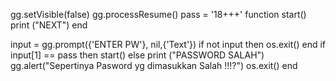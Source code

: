 gg.setVisible(false)
gg.processResume()
pass = '18+++'
function start()
print ("NEXT")
end 

input = gg.prompt({'ENTER PW'}, nil,{'Text'})
if not input then os.exit() end
if input[1] == pass then start() else
print ("PASSWORD SALAH")
gg.alert("Sepertinya Pasword yg dimasukkan Salah !!!?") 
os.exit()
end
